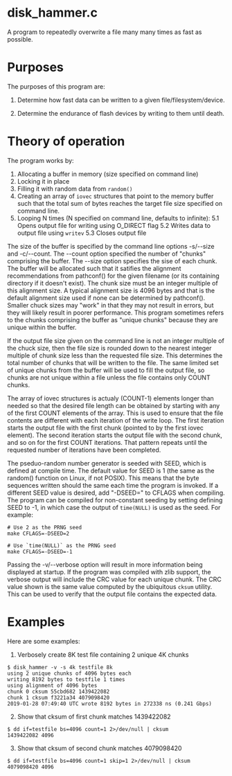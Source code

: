 # disk\_hammer.c

A program to repeatedly overwrite a file many many times as fast as possible.

# Purposes

The purposes of this program are:

  1. Determine how fast data can be written to a given
     file/filesystem/device.

  2. Determine the endurance of flash devices by writing to them until
     death.

# Theory of operation

The program works by:

  1. Allocating a buffer in memory (size specified on command line)
  2. Locking it in place
  3. Filling it with random data from `random()`
  4. Creating an array of `iovec` structures that point to the memory buffer
     such that the total sum of bytes reaches the target file size
     specified on command line.
  5. Looping N times (N specified on command line, defaults to infinite):
     5.1 Opens output file for writing using O\_DIRECT flag
     5.2 Writes data to output file using `writev`
     5.3 Closes output file

The size of the buffer is specified by the command line options -s/--size
and -c/--count.  The --count option specified the number of "chunks"
comprising the buffer. The --size option specifies the sise of each chunk.
The buffer will be allocated such that it satifies the alignment
recommendations from pathconf() for the given filename (or its containing
directory if it doesn't exist).  The chunk size must be an integer multiple
of this alignment size.  A typical alignment size is 4096 bytes and that is
the default alignment size used if none can be determined by pathconf().
Smaller chuck sizes may "work" in that they may not result in errors, but
they will likely result in poorer performance.  This program sometimes
refers to the chunks comprising the buffer as "unique chunks" because they
are unique within the buffer.

If the output file size given on the command line is not an integer multiple
of the chuck size, then the file size is rounded down to the nearest integer
multiple of chunk size less than the requested file size.  This determines
the total number of chunks that will be written to the file.  The same
limited set of unique chunks from the buffer will be used to fill the output
file, so chunks are not unique within a file unless the file contains only
COUNT chunks.

The array of iovec structures is actualy (COUNT-1) elements longer than
needed so that the desired file length can be obtained by starting with any
of the first COUNT elements of the array.  This is used to ensure that the
file contents are different with each iteration of the write loop.  The
first iteration starts the output file with the first chunk (pointed to by
the first iovec element).  The second iteration starts the output file with
the second chunk, and so on for the first COUNT iterations.  That pattern
repeats until the requested number of iterations have been completed.

The pseduo-random number generator is seeded with SEED, which is defined at
compile time.  The default value for SEED is 1 (the same as the random()
function on Linux, if not POSIX).  This means that the byte sequences
written should the same each time the program is invoked.  If a different
SEED value is desired, add "-DSEED=<seed>" to CFLAGS when compiling.  The
program can be compiled for non-constant seeding by setting defining SEED
to -1, in which case the output of `time(NULL)` is used as the seed.  For
example:

    # Use 2 as the PRNG seed
    make CFLAGS=-DSEED=2

    # Use `time(NULL)` as the PRNG seed
    make CFLAGS=-DSEED=-1

Passing the -v/--verbose option will result in more information being
displayed at startup.  If the program was compiled with zlib support, the
verbose output will include the CRC value for each unique chunk.  The CRC
value shown is the same value computed by the ubiquitous `cksum` utility.
This can be used to verify that the output file contains the expected data.

# Examples

Here are some examples:

  1. Verbosely create 8K test file containing 2 unique 4K chunks

    $ disk_hammer -v -s 4k testfile 8k
    using 2 unique chunks of 4096 bytes each
    writing 8192 bytes to testfile 1 times
    using alignment of 4096 bytes
    chunk 0 cksum 55cbd682 1439422082
    chunk 1 cksum f3221a34 4079098420
    2019-01-28 07:49:40 UTC wrote 8192 bytes in 272338 ns (0.241 Gbps)

  2. Show that cksum of first chunk matches 1439422082

    $ dd if=testfile bs=4096 count=1 2>/dev/null | cksum
    1439422082 4096

  3. Show that cksum of second chunk matches 4079098420

    $ dd if=testfile bs=4096 count=1 skip=1 2>/dev/null | cksum
    4079098420 4096
